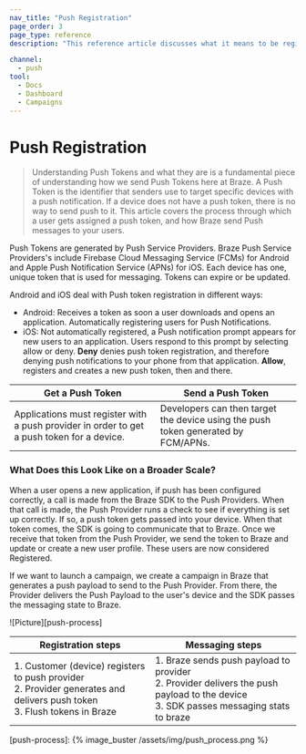 ```yaml
---
nav_title: "Push Registration"
page_order: 3
page_type: reference
description: "This reference article discusses what it means to be registered for push and how we send push messages at Braze."

channel:
  - push
tool:
  - Docs
  - Dashboard
  - Campaigns
---
```


# Push Registration

> Understanding Push Tokens and what they are is a fundamental piece of understanding how we send Push Tokens here at Braze. A Push Token is the identifier that senders use to target specific devices with a push notification. If a device does not have a push token, there is no way to send push to it. This article covers the process through which a user gets assigned a push token, and how Braze send Push messages to your users. 

Push Tokens are generated by Push Service Providers. Braze Push Service Providers's include Firebase Cloud Messaging Service (FCMs) for Android and Apple Push Notification Service (APNs) for iOS. Each device has one, unique token that is used for messaging. Tokens can expire or be updated.

Android and iOS deal with Push token registration in different ways:
- Android: Receives a token as soon a user downloads and opens an application. Automatically registering users for Push Notifications.
- iOS: Not automatically registered, a Push notification prompt appears for new users to an application. Users respond to this prompt by selecting allow or deny. __Deny__ denies push token registration, and therefore denying push notifications to your phone from that application. __Allow__, registers and creates a new push token, then and there.

| Get a Push Token | Send a Push Token |
| ---------------- | ----------------- |
| Applications must register with a push provider in order to get a push token for a device. | Developers can then target the device using the push token generated by FCM/APNs.|

### What Does this Look Like on a Broader Scale?

When a user opens a new application, if push has been configured correctly, a call is made from the Braze SDK to the Push Providers. When that call is made, the Push Provider runs a check to see if everything is set up correctly. If so, a push token gets passed into your device. When that token comes, the SDK is going to communicate that to Braze. Once we receive that token from the Push Provider, we send the token to Braze and update or create a new user profile. These users are now considered Registered.

If we want to launch a campaign, we create a campaign in Braze that generates a push payload to send to the Push Provider. From there, the Provider delivers the Push Payload to the user's device and the SDK passes the messaging state to Braze. 

![Picture][push-process]

| Registration steps | Messaging steps |
| ------------------ | --------------- |
| 1. Customer (device) registers to push provider<br>2. Provider generates and delivers push token<br>3. Flush tokens in Braze |1. Braze sends push payload to provider<br>2. Provider delivers the push payload to the device<br>3. SDK passes messaging stats to braze |


[push-process]: {% image_buster /assets/img/push_process.png %}
